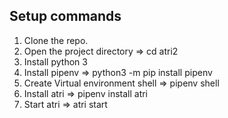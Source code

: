 ## Setup commands

1. Clone the repo.
2. Open the project directory => cd atri2
3. Install python 3
4. Install pipenv => python3 -m pip install pipenv
5. Create Virtual environment shell => pipenv shell
6. Install atri => pipenv install atri
7. Start atri => atri start
